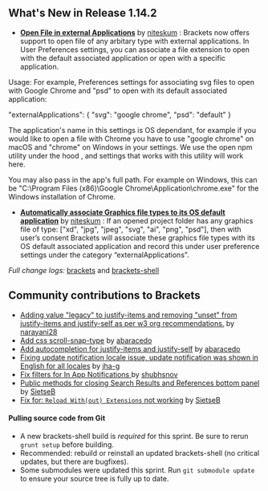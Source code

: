 What's New in Release 1.14.2
-------------------------
* [**Open File in external Applications**](https://github.com/adobe/brackets/pull/15088) by [niteskum](https://github.com/niteskum) : Brackets now offers support to open file of any arbitary type with external applications. In User Preferences settings, you can associate a file extension to open with the default associated application or open with a specific application.

Usage: For example, Preferences settings for associating svg files to open with Google Chrome and "psd" to open with its default associated application:

"externalApplications": { "svg": "google chrome", "psd": "default" }

The application's name in this settings is OS dependant, for example if you would like to open a file with Chrome you have to use "google chrome" on macOS and "chrome" on Windows in your settings. We use the open npm utility under the hood , and settings that works with this utility will work here.

You may also pass in the app's full path. For example on Windows, this can be "C:\\Program Files (x86)\\Google Chrome\\Application\\chrome.exe" for the Windows installation of Chrome.

* [**Automatically associate Graphics file types to its OS default application**](https://github.com/adobe/brackets/pull/15092) by [niteskum](https://github.com/niteskum) :  If an opened project folder has any graphics file of type: ["xd", "jpg", "jpeg", "svg", "ai", "png", "psd"], then with user’s consent Brackets will associate these graphics file types with its OS default associated application and record this under user preference settings under the category “externalApplications”.

_Full change logs:_ [brackets](https://github.com/adobe/brackets/compare/release-1.14.1...release-1.14.2#commits_bucket) and [brackets-shell](https://github.com/adobe/brackets-shell/compare/release-1.14.1...release-1.14.2#commits_bucket)

Community contributions to Brackets
-----------------------------------


* [Adding value "legacy" to justify-items and removing "unset" from justify-items and justify-self as per w3 org recommendations.](https://github.com/adobe/brackets/pull/14555) by [narayani28](https://github.com/narayani28)
* [Add css scroll-snap-type](https://github.com/adobe/brackets/pull/14555) by [abaracedo](https://github.com/abaracedo)
* [Add autocompletion for justify-items and justify-self](https://github.com/adobe/brackets/pull/14558) by [abaracedo](https://github.com/abaracedo)
* [Fixing update notification locale issue, update notification was shown in English for all locales](https://github.com/adobe/brackets/pull/14995) by [jha-g](https://github.com/jha-g)
* [Fix filters for In App Notifications ](https://github.com/adobe/brackets/pull/14797) by [shubhsnov](https://github.com/shubhsnov)
* [Public methods for closing Search Results and References bottom panel](https://github.com/adobe/brackets/pull/15016) by [SietseB](https://github.com/SietseB)
* [Fix for: `Reload With(out) Extensions` not working](https://github.com/adobe/brackets/pull/15017) by [SietseB](https://github.com/SietseB)

#### Pulling source code from Git

* A new brackets-shell build is _required_ for this sprint. Be sure to rerun `grunt setup` before building.
* Recommended: rebuild or reinstall an updated brackets-shell (no critical updates, but there are bugfixes).
* Some submodules were updated this sprint. Run `git submodule update` to ensure your source tree is fully up to date.